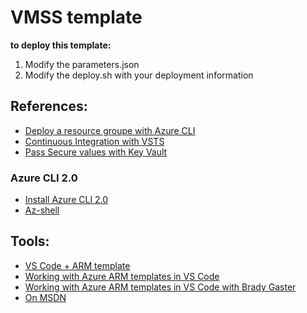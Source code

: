 # VMSS template

__to deploy this template:__
   1) Modify the parameters.json 
   2) Modify the deploy.sh with your deployment information

## References:

- [Deploy a resource groupe with Azure CLI](https://docs.microsoft.com/en-us/azure/azure-resource-manager/resource-group-template-deploy-cli)
- [Continuous Integration with VSTS](https://docs.microsoft.com/en-us/azure/vs-azure-tools-resource-groups-ci-in-vsts?toc=%2fazure%2fazure-resource-manager%2ftoc.json)
- [Pass Secure values with Key Vault](https://docs.microsoft.com/en-us/azure/azure-resource-manager/resource-manager-keyvault-parameter)

### Azure CLI 2.0
- [Install Azure CLI 2.0](https://docs.microsoft.com/en-us/cli/azure/install-azure-cli)
- [Az-shell](https://azure.microsoft.com/en-us/blog/welcome-to-azure-cli-shell/)

 
## Tools:
- [VS Code + ARM template](https://blogs.msdn.microsoft.com/azuredev/2017/04/08/iac-on-azure-developing-arm-template-using-vscode-efficiently/)
- [Working with Azure ARM templates in VS Code ](https://cmatskas.com/working-with-azure-arm-templates-in-visual-studio-code/)
- [Working with Azure ARM templates in VS Code with Brady Gaster](https://github.com/bradygaster/azure-tools-vscode) 
- [On MSDN](https://blogs.msdn.microsoft.com/azuredev/tag/arm-template/)


